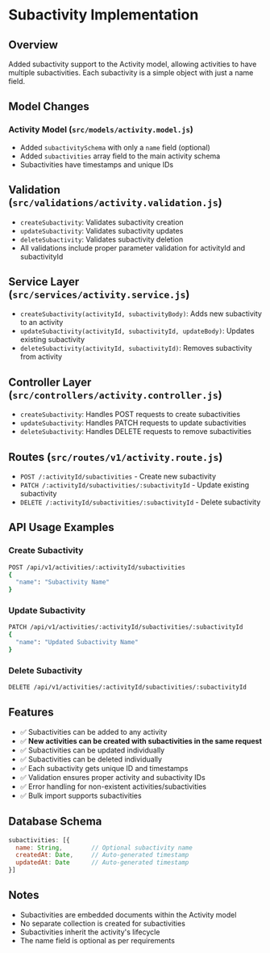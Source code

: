 # Subactivity Implementation

## Overview
Added subactivity support to the Activity model, allowing activities to have multiple subactivities. Each subactivity is a simple object with just a name field.

## Model Changes

### Activity Model (`src/models/activity.model.js`)
- Added `subactivitySchema` with only a `name` field (optional)
- Added `subactivities` array field to the main activity schema
- Subactivities have timestamps and unique IDs

## Validation (`src/validations/activity.validation.js`)
- `createSubactivity`: Validates subactivity creation
- `updateSubactivity`: Validates subactivity updates  
- `deleteSubactivity`: Validates subactivity deletion
- All validations include proper parameter validation for activityId and subactivityId

## Service Layer (`src/services/activity.service.js`)
- `createSubactivity(activityId, subactivityBody)`: Adds new subactivity to an activity
- `updateSubactivity(activityId, subactivityId, updateBody)`: Updates existing subactivity
- `deleteSubactivity(activityId, subactivityId)`: Removes subactivity from activity

## Controller Layer (`src/controllers/activity.controller.js`)
- `createSubactivity`: Handles POST requests to create subactivities
- `updateSubactivity`: Handles PATCH requests to update subactivities
- `deleteSubactivity`: Handles DELETE requests to remove subactivities

## Routes (`src/routes/v1/activity.route.js`)
- `POST /:activityId/subactivities` - Create new subactivity
- `PATCH /:activityId/subactivities/:subactivityId` - Update existing subactivity
- `DELETE /:activityId/subactivities/:subactivityId` - Delete subactivity

## API Usage Examples

### Create Subactivity
```bash
POST /api/v1/activities/:activityId/subactivities
{
  "name": "Subactivity Name"
}
```

### Update Subactivity
```bash
PATCH /api/v1/activities/:activityId/subactivities/:subactivityId
{
  "name": "Updated Subactivity Name"
}
```

### Delete Subactivity
```bash
DELETE /api/v1/activities/:activityId/subactivities/:subactivityId
```

## Features
- ✅ Subactivities can be added to any activity
- ✅ **New activities can be created with subactivities in the same request**
- ✅ Subactivities can be updated individually
- ✅ Subactivities can be deleted individually
- ✅ Each subactivity gets unique ID and timestamps
- ✅ Validation ensures proper activity and subactivity IDs
- ✅ Error handling for non-existent activities/subactivities
- ✅ Bulk import supports subactivities

## Database Schema
```javascript
subactivities: [{
  name: String,        // Optional subactivity name
  createdAt: Date,     // Auto-generated timestamp
  updatedAt: Date      // Auto-generated timestamp
}]
```

## Notes
- Subactivities are embedded documents within the Activity model
- No separate collection is created for subactivities
- Subactivities inherit the activity's lifecycle
- The name field is optional as per requirements
